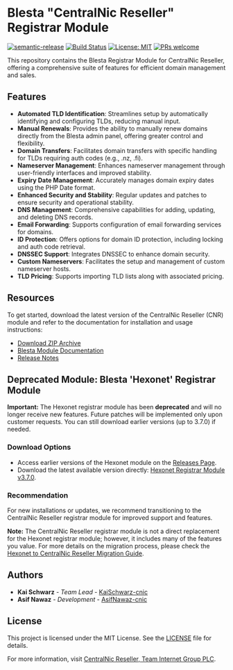 # Blesta "CentralNic Reseller" Registrar Module

[![semantic-release](https://img.shields.io/badge/%20%20%F0%9F%93%A6%F0%9F%9A%80-semantic--release-e10079.svg)](https://github.com/semantic-release/semantic-release)
[![Build Status](https://github.com/centralnicgroup-opensource/rtldev-middleware-blesta/workflows/Release/badge.svg?branch=master)](https://github.com/centralnicgroup-opensource/rtldev-middleware-blesta/workflows/Release/badge.svg?branch=master)
[![License: MIT](https://img.shields.io/badge/License-MIT-blue.svg)](https://opensource.org/licenses/MIT)
[![PRs welcome](https://img.shields.io/badge/PRs-welcome-brightgreen.svg)](https://github.com/hexonet/php-sdk/blob/master/CONTRIBUTING.md)

This repository contains the Blesta Registrar Module for CentralNic Reseller, offering a comprehensive suite of features for efficient domain management and sales. 

## Features

- **Automated TLD Identification**: Streamlines setup by automatically identifying and configuring TLDs, reducing manual input.
- **Manual Renewals**: Provides the ability to manually renew domains directly from the Blesta admin panel, offering greater control and flexibility.
- **Domain Transfers**: Facilitates domain transfers with specific handling for TLDs requiring auth codes (e.g., .nz, .fi).
- **Nameserver Management**: Enhances nameserver management through user-friendly interfaces and improved stability.
- **Expiry Date Management**: Accurately manages domain expiry dates using the PHP Date format.
- **Enhanced Security and Stability**: Regular updates and patches to ensure security and operational stability.
- **DNS Management**: Comprehensive capabilities for adding, updating, and deleting DNS records.
- **Email Forwarding**: Supports configuration of email forwarding services for domains.
- **ID Protection**: Offers options for domain ID protection, including locking and auth code retrieval.
- **DNSSEC Support**: Integrates DNSSEC to enhance domain security.
- **Custom Nameservers**: Facilitates the setup and management of custom nameserver hosts.
- **TLD Pricing**: Supports importing TLD lists along with associated pricing.

## Resources

To get started, download the latest version of the CentralNic Reseller (CNR) module and refer to the documentation for installation and usage instructions:

- [Download ZIP Archive](https://github.com/centralnicgroup-opensource/rtldev-middleware-blesta/raw/master/blesta-cnr-registrar-latest.zip)
- [Blesta Module Documentation](https://support.centralnicreseller.com/hc/en-gb/articles/21607819808285-Blesta-Module-Installation-Upgrade-Coming-soon)
- [Release Notes](https://github.com/centralnicgroup-opensource/rtldev-middleware-blesta/releases)

## Deprecated Module: Blesta 'Hexonet' Registrar Module

**Important:** The Hexonet registrar module has been **deprecated** and will no longer receive new features. Future patches will be implemented only upon customer requests. You can still download earlier versions (up to 3.7.0) if needed.

### Download Options
- Access earlier versions of the Hexonet module on the [Releases Page](https://github.com/centralnicgroup-opensource/rtldev-middleware-blesta/releases).
- Download the latest available version directly: [Hexonet Registrar Module v3.7.0](https://github.com/centralnicgroup-opensource/rtldev-middleware-blesta/blob/master/blesta-ispapi-registrar-latest.zip).

### Recommendation
For new installations or updates, we recommend transitioning to the CentralNic Reseller registrar module for improved support and features. 

**Note:** The CentralNic Reseller registrar module is not a direct replacement for the Hexonet registrar module; however, it includes many of the features you value. For more details on the migration process, please check the [Hexonet to CentralNic Reseller Migration Guide](https://hexonet.net/migration-to-centralnic-reseller).

## Authors

- **Kai Schwarz** - _Team Lead_ - [KaiSchwarz-cnic](https://github.com/kaischwarz-cnic)
- **Asif Nawaz** - _Development_ - [AsifNawaz-cnic](https://github.com/asifnawaz-cnic)

## License

This project is licensed under the MIT License. See the [LICENSE](https://github.com/centralnicgroup-opensource/rtldev-middleware-blesta/blob/master/LICENSE) file for details.

For more information, visit [CentralNic Reseller, Team Internet Group PLC](https://www.centralnicreseller.com).
